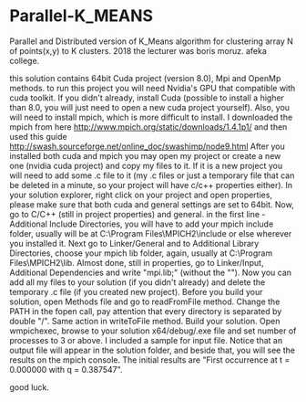 # Parallel-K_MEANS
Parallel and Distributed version of K_Means algorithm for clustering array N of points(x,y) to K clusters. 2018
the lecturer was boris moruz. afeka college.

this solution contains 64bit Cuda project (version 8.0), Mpi and OpenMp methods.
to run this project you will need Nvidia's GPU that compatible with cuda toolkit.
If you didn't already, install Cuda (possible to install a higher than 8.0, you will just need to open a new cuda project yourself).
Also, you will need to install mpich, which is more difficult to install. 
I downloaded the mpich from here http://www.mpich.org/static/downloads/1.4.1p1/
and then used this guide http://swash.sourceforge.net/online_doc/swashimp/node9.html
After you installed both cuda and mpich you may open my project or create a new one (nvidia cuda project) and copy my files to it.
If it is a new project you will need to add some .c file to it (my .c files or just a temporary file that can be deleted in a minute,
so your project will have c/c++ properties either).
In your solution explorer, right click on your project and open properties, 
please make sure that both cuda and general settings are set to 64bit.
Now, go to C/C++ (still in project properties) and general. in the first line - Additional Include Directories,
you will have to add your mpich include folder, usually will be at C:\Program Files\MPICH2\include 
or else wherever you installed it.
Next go to Linker/General and to Additional Library Directories, 
choose your mpich lib folder, again, usually at C:\Program Files\MPICH2\lib.
Almost done, still in properties, go to Linker/Input, Additional Dependencies and write "mpi.lib;" (without the "").
Now you can add all my files to your solution (if you didn't already) and delete the temporary .c file (if you created new project).
Before you build your solution, open Methods file and go to readFromFile method.
Change the PATH in the fopen call, pay attention that every directory is separated by double "/".
Same action in writeToFile method.
Build your solution.
Open wmpichexec, browse to your solution x64/debug/.exe file and set number of processes to 3 or above. 
I included a sample for input file.
Notice that an output file will appear in the solution folder, and beside that, you will see the results on the mpich console.
The initial results are "First occurrence at t = 0.000000 with q = 0.387547".

good luck.
